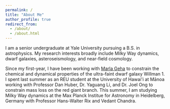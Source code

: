 ```yaml
---
permalink: /
title: "About Me"
author_profile: true
redirect_from: 
  - /about/
  - /about.html
---
```


I am a senior undergraduate at Yale University pursuing a B.S. in astrophysics. My research interests broadly include Milky Way dynamics, dwarf galaxies, asteroseismology, and near-field cosmology.

Since my first-year, I have been working with [Marla Geha](https://geha-group.github.io/) to constrain the chemical and dynamical properties of the ultra-faint dwarf galaxy Willman 1. I spent last summer as an REU student at the University of Hawai'i at Mānoa working with Professor Dan Huber, Dr. Yaguang Li, and Dr. Joel Ong to constrain mass loss on the red giant branch. This summer, I am studying Milky Way dynamics at the Max Planck Institue for Astronomy in Heidelberg, Germany with Professor Hans-Walter Rix and Vedant Chandra.
